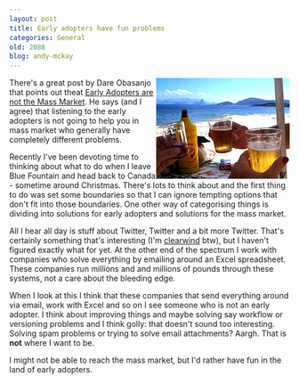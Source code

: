 ```yaml
---
layout: post
title: Early adopters have fun problems
categories: General
old: 2088
blog: andy-mckay
---
```

<img src="/files/2251978697_cfa2638a55_m.jpg" style="padding 1em; float: right" />
<p>There's a great post by Dare Obasanjo that points out theat <a href="http://www.25hoursaday.com/weblog/2008/05/21/NoteToWeb20CompaniesEarlyAdoptersAreNotTheMassMarket.aspx">Early Adopters are not the Mass Market</a>. He says (and I agree) that listening to the early adopters is not going to help you in mass market who generally have completely different problems.</p>
<p>Recently I've been devoting time to thinking about what to do when I leave Blue Fountain and head back to Canada - sometime around Christmas. There's lots to think about and the first thing to do was set some boundaries so that I can ignore tempting options that don't fit into those boundaries. One other way of categorising things is dividing into solutions for early adopters and solutions for the mass market.</p>
<p>All I hear all day is stuff about Twitter, Twitter and a bit more Twitter. That's certainly something that's interesting (I'm <a href="http://twitter.com/clearwind">clearwind</a> btw), but I haven't figured exactly what for yet. At the other end of the spectrum I work with companies who solve everything by emailing around an Excel spreadsheet. These companies run millions and and millions of pounds through these systems, not a  care about the bleeding edge.</p>
<p>When I look at this I think that these companies that send everything around via email, work with Excel and so on I see someone who is not an early adopter. I think about improving things and maybe solving say workflow or versioning problems and I think golly: that doesn't sound too interesting. Solving spam problems or trying to solve email attachments? Aargh. That is <b>not</b> where I want to be.</p>
<p>I might not be able to reach the mass market, but I'd rather have fun in the land of early adopters.</p>